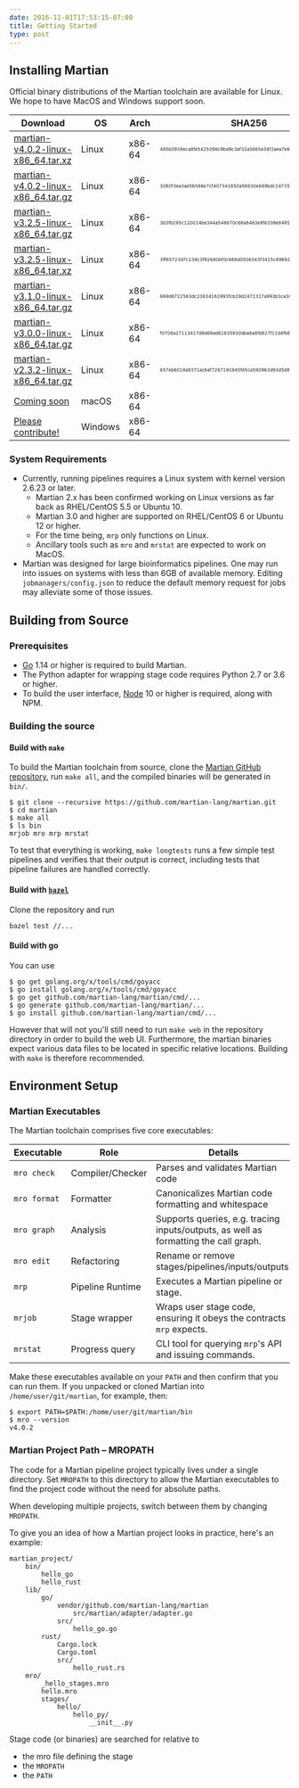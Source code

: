 ```yaml
---
date: 2016-11-01T17:53:15-07:00
title: Getting Started
type: post
---
```


## Installing Martian

Official binary distributions of the Martian toolchain are available for Linux.
We hope to have MacOS and Windows support soon.

|Download|OS|Arch|SHA256|
|---|---|---|---|
|[martian-v4.0.2-linux-x86_64.tar.xz](https://github.com/martian-lang/martian/releases/download/v4.0.2/martian-v4.0.2-linux-x86_64.tar.xz)|Linux|x86-64|<span style="font-size: 8px">485b0939eca8fe5425086c9bd9c3af32a5865e34f2aea7e634d850ce0ee49538</span>|
|[martian-v4.0.2-linux-x86_64.tar.gz](https://github.com/martian-lang/martian/releases/download/v4.0.2/martian-v4.0.2-linux-x86_64.tar.gz)|Linux|x86-64|<span style="font-size: 8px">3080f3ea3ae56586e7cf407341650a56930e689bdc2473536b4a11550b5ff6b2</span>|
|[martian-v3.2.5-linux-x86_64.tar.gz](https://github.com/martian-lang/martian/releases/download/v3.2.5/martian-v3.2.5-linux-x86_64.tar.gz)|Linux|x86-64|<span style="font-size: 8px">3b3fb295c120014be344a548670c68a8463e8fe338e84955728e74886c3b5762</span>|
|[martian-v3.2.5-linux-x86_64.tar.xz](https://github.com/martian-lang/martian/releases/download/v3.2.5/martian-v3.2.5-linux-x86_64.tar.xz)|Linux|x86-64|<span style="font-size: 8px">3ff65723d7c238c3f92680bf0c688d0506343f3415c89692802ebfb183b9d23f</span>|
|[martian-v3.1.0-linux-x86_64.tar.gz](https://github.com/martian-lang/martian/releases/download/v3.1.0/martian-v3.1.0-linux-x86_64.tar.gz)|Linux|x86-64|<span style="font-size: 8px">669d6722563dc23834162993fcb29d2471317a993b3ca30782fa879b8a6f94ff</span>|
|[martian-v3.0.0-linux-x86_64.tar.gz](https://github.com/martian-lang/martian/releases/download/v3.0.0/martian-v3.0.0-linux-x86_64.tar.gz)|Linux|x86-64|<span style="font-size: 8px">f0708a27113417d8d69ad61835930dba8a8fd827f11d4fb6ce5c6108e773a57e</span>|
|[martian-v2.3.2-linux-x86_64.tar.gz](https://github.com/martian-lang/martian/releases/download/v2.3.2/martian-v2.3.2-linux-x86_64.tar.gz)|Linux|x86-64|<span style="font-size: 8px">657eb6018a9371ac6af7267191945fd5ca590963d93d5d8096078f37d92b1107</span>|
|[Coming soon](https://github.com/martian-lang/martian/blob/master/.github/CONTRIBUTING.md)|macOS|x86-64|
|[Please contribute!](https://github.com/martian-lang/martian/blob/master/.github/CONTRIBUTING.md)|Windows|x86-64|

### System Requirements
* Currently, running pipelines requires a Linux system with kernel version 2.6.23 or later.
  - Martian 2.x has been confirmed working on Linux versions as far back as RHEL/CentOS 5.5 or Ubuntu 10.
  - Martian 3.0 and higher are supported on RHEL/CentOS 6 or Ubuntu 12 or higher.
  - For the time being, `mrp` only functions on Linux.
  - Ancillary tools such as `mro` and `mrstat` are expected to work on MacOS.
* Martian was designed for large bioinformatics pipelines.  One may run into issues on systems with less than 6GB of available memory.  Editing `jobmanagers/config.json` to reduce the default memory request for jobs may alleviate some of those issues.


## Building from Source

### Prerequisites
* [Go](https://golang.org) 1.14 or higher is required to build Martian.
* The Python adapter for wrapping stage code requires Python 2.7 or 3.6 or higher.
* To build the user interface, [Node](https://nodejs.org) 10 or higher is required, along with NPM.

### Building the source

#### Build with `make`

To build the Martian toolchain from source, clone the [Martian GitHub repository](https://github.com/martian-lang/martian), run `make all`, and the compiled binaries will be generated in `bin/`.

~~~~
$ git clone --recursive https://github.com/martian-lang/martian.git
$ cd martian
$ make all
$ ls bin
mrjob mro mrp mrstat
~~~~

To test that everything is working, `make longtests` runs a few simple test pipelines
and verifies that their output is correct, including tests that pipeline failures are
handled correctly.

#### Build with [`bazel`](https://bazel.build)

Clone the repository and run
```
bazel test //...
```

#### Build with go

You can use
~~~~
$ go get golang.org/x/tools/cmd/goyacc
$ go install golang.org/x/tools/cmd/goyacc
$ go get github.com/martian-lang/martian/cmd/...
$ go generate github.com/martian-lang/martian/...
$ go install github.com/martian-lang/martian/cmd/...
~~~~
However that will not you'll still need to run `make web` in the repository
directory in order to build the web UI.  Furthermore, the martian binaries
expect various data files to be located in specific relative locations.
Building with `make` is therefore recommended.


## Environment Setup

### Martian Executables

The Martian toolchain comprises five core executables:

|Executable|Role|Details|
|---|---|---|
|`mro check` |Compiler/Checker|Parses and validates Martian code
|`mro format`|Formatter       |Canonicalizes Martian code formatting and whitespace
|`mro graph` |Analysis        |Supports queries, e.g. tracing inputs/outputs, as well as formatting the call graph.
|`mro edit`  |Refactoring     |Rename or remove stages/pipelines/inputs/outputs.
|`mrp`       |Pipeline Runtime|Executes a Martian pipeline or stage.
|`mrjob`     |Stage wrapper   |Wraps user stage code, ensuring it obeys the contracts `mrp` expects.
|`mrstat`    |Progress query  |CLI tool for querying `mrp`'s API and issuing commands.

Make these executables available on your `PATH` and then confirm that you can run them. If you unpacked or cloned Martian into `/home/user/git/martian`, for example, then:

~~~~
$ export PATH=$PATH:/home/user/git/martian/bin
$ mro --version
v4.0.2
~~~~

### Martian Project Path – MROPATH

The code for a Martian pipeline project typically lives under a single directory. Set `MROPATH` to this directory to allow the Martian executables to find the project code without the need for absolute paths.

When developing multiple projects, switch between them by changing `MROPATH`.

To give you an idea of how a Martian project looks in practice, here's an example:

~~~~
martian_project/
    bin/
        hello_go
        hello_rust
    lib/
        go/
            vendor/github.com/martian-lang/martian
                src/martian/adapter/adapter.go
            src/
                hello_go.go
        rust/
            Cargo.lock
            Cargo.toml
            src/
                hello_rust.rs
    mro/
        _hello_stages.mro
        hello.mro
        stages/
            hello/
                hello_py/
                    __init__.py
~~~~

Stage code (or binaries) are searched for relative to
- the mro file defining the stage
- the `MROPATH`
- the `PATH`
